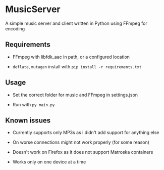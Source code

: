 # MusicServer

A simple music server and client written in Python using FFmpeg for encoding



## Requirements

- FFmpeg with libfdk_aac in path, or a configured location

- `deflate`, `mutagen` install with `pip install -r requirements.txt`



## Usage

- Set the correct folder for music and FFmpeg in settings.json

- Run with `py main.py`



## Known issues

- Currently supports only MP3s as i didn't add support for anything else

- On worse connections might not work properly (for some reason)

- Doesn't work on Firefox as it does not support Matroska containers

- Works only on one device at a time


